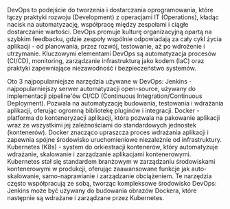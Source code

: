 DevOps to podejście do tworzenia i dostarczania oprogramowania, które łączy praktyki rozwoju (Development) z operacjami IT (Operations), kładąc nacisk na automatyzację, współpracę między zespołami i ciągłe dostarczanie wartości. DevOps promuje kulturę organizacyjną opartą na szybkim feedbacku, gdzie zespoły wspólnie odpowiadają za cały cykl życia aplikacji - od planowania, przez rozwój, testowanie, aż po wdrożenie i utrzymanie. Kluczowymi elementami DevOps są automatyzacja procesów (CI/CD), monitoring, zarządzanie infrastrukturą jako kodem (IaC) oraz praktyki zapewniające niezawodność i bezpieczeństwo systemów.

Oto 3 najpopularniejsze narzędzia używane w DevOps:
Jenkins - najpopularniejszy serwer automatyzacji open-source, używany do implementacji pipeline'ów CI/CD (Continuous Integration/Continuous Deployment). Pozwala na automatyzację budowania, testowania i wdrażania aplikacji, oferując ogromną bibliotekę pluginów i integracji.
Docker - platforma do konteneryzacji aplikacji, która pozwala na pakowanie aplikacji wraz ze wszystkimi jej zależnościami do standardowych jednostek (kontenerów). Docker znacząco upraszcza proces wdrażania aplikacji i zapewnia spójne środowisko uruchomieniowe niezależnie od infrastruktury.
Kubernetes (K8s) - system do orkiestracji kontenerów, który automatyzuje wdrażanie, skalowanie i zarządzanie aplikacjami kontenerowymi. Kubernetes stał się standardem branżowym w zarządzaniu środowiskami kontenerowymi w produkcji, oferując zaawansowane funkcje jak auto-skalowanie, samo-naprawianie i zarządzanie obciążeniem.
Te narzędzia często współpracują ze sobą, tworząc kompleksowe środowisko DevOps: Jenkins może być używany do budowania obrazów Dockera, które następnie są wdrażane i zarządzane przez Kubernetes.